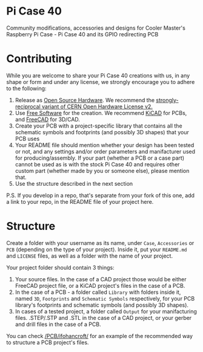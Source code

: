# Pi Case 40  

Community modifications, accessories and designs for Cooler Master's Raspberry Pi Case - Pi Case 40 and its GPIO redirecting PCB  

# Contributing

While you are welcome to share your Pi Case 40 creations with us, in any shape or form and under any license, we strongly encourage you to adhere to the following:

 1. Release as [Open Source Hardware](https://www.oshwa.org/definition/). We recommend the [strongly-reciprocal variant of CERN Open Hardware License v2.](https://ohwr.org/project/cernohl/wikis/Documents/CERN-OHL-version-2)
 2. Use [Free Software](https://www.gnu.org/philosophy/free-sw.en.html) for the creation. We recommend [KiCAD](https://kicad.org/) for PCBs, and [FreeCAD](https://www.freecadweb.org/) for 3D/CAD.
 3. Create your PCB with a project-specific library that contains all the schematic symbols and footprints (and possibly 3D shapes) that your PCB uses
 4. Your README file should mention whether your design has been tested or not, and any settings and/or order parameters and manifacturer used for producing/assembly. If your part (whether a PCB or a case part) cannot be used as is with the stock Pi Case 40 and requires other custom part (whether made by you or someone else), please mention that.
 5. Use the structure described in the next section

P.S. If you develop in a repo, that's separate from your fork of this one, add a link to your repo, in the README file of your project here.

# Structure

Create a folder with your username as its name, under ```Case```, ```Accessories``` or ```PCB``` (depending on the type of your project). Inside it, put your ```README.md``` and ```LICENSE``` files, as well as a folder with the name of your project.

Your project folder should contain 3 things:

 1. Your source files. In the case of a CAD project those would be either FreeCAD project file, or a KiCAD project's files in the case of a PCB.
 2. In the case of a PCB - a folder called ```Library``` with folders inside it, named ```3D```, ```Footprints``` and ```Schematic Symbols``` respectively, for your PCB library's footprints and schematic symbols (and possibly 3D shapes).
 3. In cases of a tested project, a folder called ```Output``` for your manifacturing files. .STEP/.STP and .STL in the case of a CAD project, or your gerber and drill files in the case of a PCB.

You can check [/PCB/ifohancroft/](/PCB/ifohancroft/) for an example of the recommended way to structure a PCB project's files.

